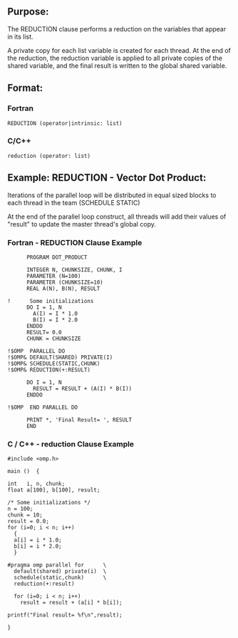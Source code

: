 

## Purpose:

The REDUCTION clause performs a reduction on the variables that appear in its list.

A private copy for each list variable is created for each thread. At the end of the reduction, the reduction variable is applied to all private copies of the shared variable, and the final result is written to the global shared variable.

## Format:

### Fortran	
```
REDUCTION (operator|intrinsic: list)
```

### C/C++	
```
reduction (operator: list)
```
## Example: REDUCTION - Vector Dot Product:

Iterations of the parallel loop will be distributed in equal sized blocks to each thread in the team (SCHEDULE STATIC)

At the end of the parallel loop construct, all threads will add their values of "result" to update the master thread's global copy.

### Fortran - REDUCTION Clause Example
 ```
       PROGRAM DOT_PRODUCT

       INTEGER N, CHUNKSIZE, CHUNK, I
       PARAMETER (N=100)
       PARAMETER (CHUNKSIZE=10)
       REAL A(N), B(N), RESULT

!      Some initializations
       DO I = 1, N
         A(I) = I * 1.0
         B(I) = I * 2.0
       ENDDO
       RESULT= 0.0
       CHUNK = CHUNKSIZE

!$OMP  PARALLEL DO
!$OMP& DEFAULT(SHARED) PRIVATE(I)
!$OMP& SCHEDULE(STATIC,CHUNK)
!$OMP& REDUCTION(+:RESULT)

       DO I = 1, N
         RESULT = RESULT + (A(I) * B(I))
       ENDDO

!$OMP  END PARALLEL DO

       PRINT *, 'Final Result= ', RESULT
       END
```

### C / C++ - reduction Clause Example
```
#include <omp.h>

main ()  {

int   i, n, chunk;
float a[100], b[100], result;

/* Some initializations */
n = 100;
chunk = 10;
result = 0.0;
for (i=0; i < n; i++)
  {
  a[i] = i * 1.0;
  b[i] = i * 2.0;
  }

#pragma omp parallel for      \  
  default(shared) private(i)  \  
  schedule(static,chunk)      \  
  reduction(+:result)  

  for (i=0; i < n; i++)
    result = result + (a[i] * b[i]);

printf("Final result= %f\n",result);

}
```
